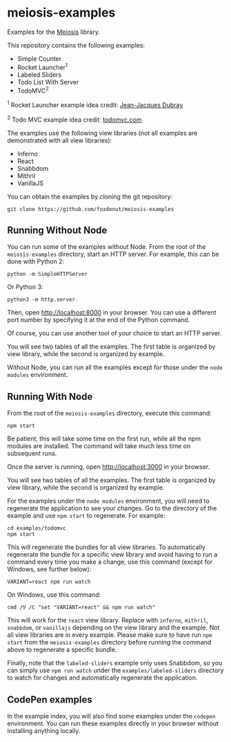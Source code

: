 # meiosis-examples

Examples for the [Meiosis](http://github.com/foxdonut/meiosis) library.

This repository contains the following examples:

- Simple Counter
- Rocket Launcher<sup>1</sup>
- Labeled Sliders
- Todo List With Server
- TodoMVC<sup>2</sup>

<sup>1</sup> Rocket Launcher example idea credit: [Jean-Jacques Dubray](http://www.ebpml.org/about)

<sup>2</sup> Todo MVC example idea credit: [todomvc.com](http://todomvc.com)

The examples use the following view libraries (not all examples are demonstrated with all view libraries):

- Inferno
- React
- Snabbdom
- Mithril
- VanillaJS

You can obtain the examples by cloning the git repository:

```
git clone https://github.com/foxdonut/meiosis-examples
```

## Running Without Node

You can run some of the examples without Node. From the root of the `meiosis-examples` directory, start an HTTP server. For example, this can be done with Python 2:

```
python -m SimpleHTTPServer
```

Or Python 3:

```
python3 -m http.server
```

Then, open [http://localhost:8000](http://localhost:8000) in your browser. You can use a different port number by specifying it at the end of the Python command.

Of course, you can use another tool of your choice to start an HTTP server.

You will see two tables of all the examples. The first table is organized by view library, while the second is organized by example.

Without Node, you can run all the examples except for those under the `node modules` environment.

## Running With Node

From the root of the `meiosis-examples` directory, execute this command:

```
npm start
```

Be patient, this will take some time on the first run, while all the npm modules are installed. The command will take much less time on subsequent runs.

Once the server is running, open [http://localhost:3000](http://localhost:3000) in your browser.

You will see two tables of all the examples. The first table is organized by view library, while the second is organized by example.

For the examples under the `node modules` environment, you will need to regenerate the application to see your changes. Go to the directory of the example and use `npm start` to regenerate. For example:

```
cd examples/todomvc
npm start
```

This will regenerate the bundles for all view libraries. To automatically regenerate the bundle for a specific view library and avoid having to run a command every time you make a change, use this command (except for Windows, see further below):

```
VARIANT=react npm run watch
```

On Windows, use this command:

```
cmd /V /C "set "VARIANT=react" && npm run watch"
```

This will work for the `react` view library. Replace with `inferno`, `mithril`, `snabbdom`, or `vanillajs` depending on the view library and the example. Not all view libraries are in every example. Please make sure to have run `npm start` from the `meiosis-examples` directory before running the command above to regenerate a specific bundle.

Finally, note that the `labeled-sliders` example only uses Snabbdom, so you can simply use `npm run watch` under the `examples/labeled-sliders` directory to watch for changes and automatically regenerate the application.

## CodePen examples

In the example index, you will also find some examples under the `codepen` environment. You can run these examples directly in your browser without installing anything locally.
